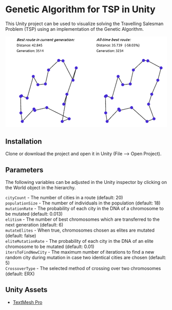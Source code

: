 # Genetic Algorithm for TSP in Unity

This Unity project can be used to visualize solving the Travelling Salesman Problem (TSP) using an implementation of the Genetic Algorithm.

![alt text](/images/tsp.png?raw=true)

## Installation
Clone or download the project and open it in Unity (File --> Open Project).

## Parameters
The following variables can be adjusted in the Unity inspector by clicking on the World object in the hierarchy.

`cityCount` - The number of cities in a route (default: 20)  
`populationSize` - The number of individuals in the population (default: 18)  
`mutationRate` - The probability of each city in the DNA of a chromosome to be mutated (default: 0.013)  
`elitism` - The number of best chromosomes which are transferred to the next generation (default: 6)  
`mutateElites` - When true, chromosomes chosen as elites are mutated (default: false)  
`eliteMutationRate` - The probability of each city in the DNA of an elite chromosome to be mutated (default: 0.01)  
`itersToFindNewCity` - The maximum number of iterations to find a new random city during mutation in case two identical cities are chosen (default: 5)  
`CrossoverType` - The selected method of crossing over two chromosomes (default: ERX)  

## Unity Assets
- [TextMesh Pro](https://assetstore.unity.com/packages/essentials/beta-projects/textmesh-pro-84126)
